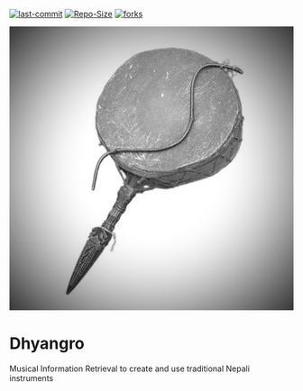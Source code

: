 [![last-commit](https://img.shields.io/github/last-commit/kprabesh/Dhyangro)](../../graphs/commit-activity)
[![Repo-Size](https://img.shields.io/github/repo-size/kprabesh/Dhyangro.svg)](../../archive/master.zip)
[![forks](https://img.shields.io/github/forks/kprabesh/Dhyangro?style=social)](../../network/members)

![](images/Dhyangro.jpg)
# Dhyangro
Musical Information Retrieval to create and use traditional Nepali instruments
